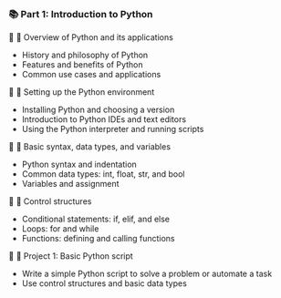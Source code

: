 ### 📚 Part 1: Introduction to Python

🔹 🐍 Overview of Python and its applications
  - History and philosophy of Python
  - Features and benefits of Python
  - Common use cases and applications

🔹 🔧 Setting up the Python environment
  - Installing Python and choosing a version
  - Introduction to Python IDEs and text editors
  - Using the Python interpreter and running scripts

🔹 📖 Basic syntax, data types, and variables
  - Python syntax and indentation
  - Common data types: int, float, str, and bool
  - Variables and assignment

🔹 🚦 Control structures
  - Conditional statements: if, elif, and else
  - Loops: for and while
  - Functions: defining and calling functions

🔹 🎯 Project 1: Basic Python script
  - Write a simple Python script to solve a problem or automate a task
  - Use control structures and basic data types
